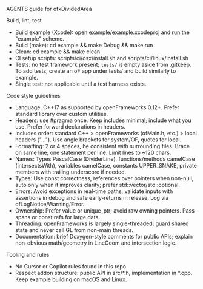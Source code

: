 AGENTS guide for ofxDividedArea

Build, lint, test
- Build example (Xcode): open example/example.xcodeproj and run the "example" scheme.
- Build (make): cd example && make Debug && make run
- Clean: cd example && make clean
- CI setup scripts: scripts/ci/osx/install.sh and scripts/ci/linux/install.sh
- Tests: no test framework present; `tests/` is empty aside from .gitkeep. To add tests, create an oF app under tests/ and build similarly to example.
- Single test: not applicable until a test harness exists.

Code style guidelines
- Language: C++17 as supported by openFrameworks 0.12+. Prefer standard library over custom utilities.
- Headers: use #pragma once. Keep includes minimal; include what you use. Prefer forward declarations in headers.
- Includes order: standard C++ > openFrameworks (ofMain.h, etc.) > local headers ("..."). Use angle brackets for system/OF, quotes for local.
- Formatting: 2 or 4 spaces, be consistent with surrounding files. Brace on same line; one statement per line. Limit lines to ~120 chars.
- Names: Types PascalCase (DividerLine), functions/methods camelCase (intersectsWith), variables camelCase, constants UPPER_SNAKE, private members with trailing underscore if needed.
- Types: Use const correctness, references over pointers when non-null, auto only when it improves clarity; prefer std::vector/std::optional.
- Errors: Avoid exceptions in real-time paths; validate inputs with assertions in debug and safe early-returns in release. Log via ofLogNotice/Warning/Error.
- Ownership: Prefer value or unique_ptr; avoid raw owning pointers. Pass spans or const refs for large data.
- Threading: openFrameworks is largely single-threaded; guard shared state and never call GL from non-main threads.
- Documentation: brief Doxygen-style comments for public APIs; explain non-obvious math/geometry in LineGeom and intersection logic.

Tooling and rules
- No Cursor or Copilot rules found in this repo.
- Respect addon structure: public API in src/*.h, implementation in *.cpp. Keep example building on macOS and Linux.
